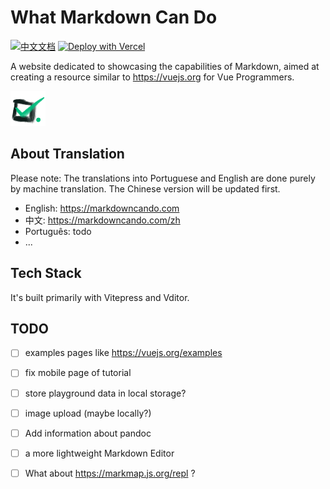 # What Markdown Can Do

[![中文文档](https://img.shields.io/badge/中文-读我-blue?style=for-the-badge)](/readme-zh.md) [![Deploy with Vercel](https://vercel.com/button)](https://vercel.com/import/project?template=https://github.com/gantrol/markdown-can-do)

A website dedicated to showcasing the capabilities of Markdown, aimed at creating a resource similar to https://vuejs.org for Vue Programmers. 

![icon](public/logo-mini.png)

## About Translation

Please note: The translations into Portuguese and English are done purely by machine translation. The Chinese version will be updated first.

- English: https://markdowncando.com
- 中文: https://markdowncando.com/zh
- Português: todo
- ...

## Tech Stack

It's built primarily with Vitepress and Vditor.

## TODO

- [ ] examples pages like https://vuejs.org/examples
- [ ] fix mobile page of tutorial
- [ ] store playground data in local storage?
- [ ] image upload (maybe locally?)
- [ ] Add information about pandoc
- [ ] a more lightweight Markdown Editor
- [ ] What about https://markmap.js.org/repl ?


